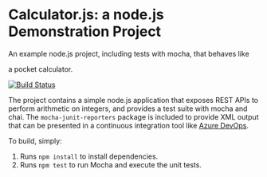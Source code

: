 Calculator.js: a node.js Demonstration Project
==============================================
An example node.js project, including tests with mocha, that behaves like

a pocket calculator.

[![Build Status](https://dev.azure.com/pradeepyadav99914/devopsnew/_apis/build/status/pradeep99914.calculator?branchName=master)](https://dev.azure.com/pradeepyadav99914/devopsnew/_build/latest?definitionId=4&branchName=master)

The project contains a simple node.js application that exposes REST APIs
to perform arithmetic on integers, and provides a test suite with mocha
and chai.  The `mocha-junit-reporters` package is included to provide XML
output that can be presented in a continuous integration tool like
[Azure DevOps](https://azure.com/devops).

To build, simply:

1. Runs `npm install` to install dependencies.
2. Runs `npm test` to run Mocha and execute the unit tests.

